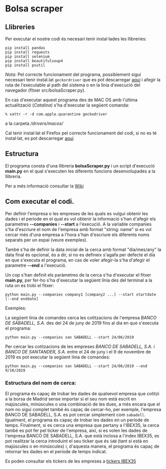 # Bolsa scraper

## Llibreries

Per executar el nostre codi és necesari tenir instal·lades les llibreries:

```
pip install pandas
pip install requests
pip install selenium
pip install beautifulsoup4
pip install psutil
```
*Nota:* Pel correcte funcionament del programa, possiblement sigui necessari tenir instal.lat `geckordriver` que es pot descarregar [aquí](https://github.com/mozilla/geckodriver/releases) i afegir la ruta de l'executable al path del sistema o en la línia d'execució del navegador (fitxer src/bolsaScraper.py).

En cas d'executar aquest programa des de MAC OS amb l'última actualització (*Catalina*) s'ha d'executar la següent comanda:
```
% xattr -r -d com.apple.quarantine geckodriver
```
a la carpeta */drivers/macos/*

Cal tenir instal·lat el Firefox pel correcte funcionament del codi, si no es té instal·lat, es pot descarregar [aquí](https://www.mozilla.org/es-ES/firefox/new/)

## Estructura

El programa consta d'una llibreria **bolsaScraper.py** i un script d'execució **main.py** en el qual s'executen les diferents funcions desenvolupades a la llibreria.

Per a més informació consultar la [Wiki](https://github.com/alaverma/web-scraping-uoc/wiki/Pr%C3%A0ctica-1:-Web-Scraping)

## Com executar el codi.

Per definir l'empresa o les empreses de les quals es vulgui obtenir les dades i el període en el qual es vol obtenir la informació s'han d'afegir els parametres **--companies** i **--start** a l'execució. A la variable companies s'ha d'escriure el nom de l'empresa amb format "string: name" si es vol cercar més d'una empresa a l'hora s'han d'escriure els diferents noms separats per un espai (veure exemples).

També s'ha de definir la data inicial de la cerca amb format "dia/mes/any" la data final és opcional, és a dir, si no es defineix s'agafa per defecte el dia en que s'executa el programa, en cas de voler afegir-la s'ha d'afegir el parametre **--end** a l'execució.

Un cop s'han definit els paràmetres de la cerca s'ha d'executar el fitxer **main.py**, per fer-ho s'ha d'executar la següent línia des del terminal a la ruta on es trobi el fitxer:

```
python main.py --companies company1 [company2 ...] --start startdate [--end enddate]
```

Exemples:

La següent línia de comandes cerca les cotitzacions de l'empresa *BANCO DE SABADELL, S.A.* des del 24 de juny de 2019 fins al dia en que s'executa el programa:
```
python main.py --companies san SABADELL --start 24/06/2019     
```

Per cercar les cotitzacions de les empreses *BANCO DE SABADELL, S.A.* i *BANCO DE SANTANDER, S.A.* entre el 24 de juny i el 9 de novembre de 2019 es pot executar la següent línia de comandes:
```
python main.py --companies san SABADELL --start 24/06/2019 --end 9/10/2019
```

### Estructura del nom de cerca:
El programa és capaç de trobar les dades de qualsevol empresa que cotitzi a la borsa de Madrid sense importar si el seu nom està escrit en majúscules, minúscules o una combinació de les dues, a més encara que el nom no sigui complet també és capaç de cercar-ho, per exemple, l'empresa BANCO DE SABADELL, S.A. es pot cercar simplement com ```sabadell```. Igualment, el programa és capaç de trobar les dades en un període de temps. Finalment, si es cerca una empresa que pertany a l'IBEX35, la cerca també es pot fer pel ticker de l'empresa, així, si es volen les dades de l'empresa BANCO DE SABADELL, S.A. que està inclosa a l'índex IBEX35, es pot realitzar la cerca introduint el seu ticker que és ```SAB``` (tant si està en majúscules o en minúscules) i, d'aquesta manera, el programa és capaç de retornar les dades en el període de temps indicat.

Es poden consultar els tickers de les empreses a [tickers IBEX35](https://es.wikipedia.org/wiki/IBEX_35)

